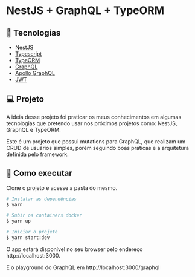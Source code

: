 # NestJS + GraphQL + TypeORM

## 🧪 Tecnologias

- [NestJS](https://nestjs.com/)
- [Typescript](https://www.typescriptlang.org/)
- [TypeORM](https://typeorm.io/)
- [GraphQL](https://graphql.org/)
- [Apollo GraphQL](https://www.apollographql.com/)
- [JWT](https://jwt.io/)

## 💻 Projeto

A ideia desse projeto foi praticar os meus conhecimentos em algumas tecnologias que pretendo usar nos próximos projetos como: NestJS, GraphQL e TypeORM.

Este é um projeto que possui mutations para GraphQL, que realizam um CRUD de usuários simples, porém seguindo boas práticas e a arquitetura definida pelo framework.

## 🚀 Como executar

Clone o projeto e acesse a pasta do mesmo.

```bash
# Instalar as dependências
$ yarn

# Subir os containers docker
$ yarn up

# Iniciar o projeto
$ yarn start:dev
```

O app estará disponível no seu browser pelo endereço http://localhost:3000.

E o playground do GraphQL em http://localhost:3000/graphql
